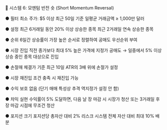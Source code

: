 📘 시스템 6: 모멘텀 반전 숏 (Short Momentum Reversal)

● 필터
최소 주가: $5 이상
최근 50일 기준 일평균 거래금액 ≥ 1,000만 달러

● 설정
최근 6거래일 동안 20% 이상 상승한 종목
최근 2거래일 연속 상승한 종목

● 순위
6일간 상승률이 가장 높은 순서로 정렬하여 공매도 우선순위 부여

● 시장 진입
직전 종가보다 최대 5% 높은 가격에 지정가 공매도
→ 일중에서 5% 이상 상승 중인 종목 대상으로 진입

● 손절매
체결가 기준 최근 10일 ATR의 3배 위에 손절가 설정

● 시장 재진입
조건 충족 시 재진입 가능

● 수익 보호
없음 (단기 매매 특성상 추격 역지정가 설정 안 함)

● 차익 실현
수익률이 5% 도달하면, 다음 날 장 마감 시 시장가 청산
또는 3거래일 후 장 마감 시점에 무조건 청산

● 포지션 크기
포지션당 총자산 대비 2% 리스크
시스템 전체 자산 대비 최대 10% 배분